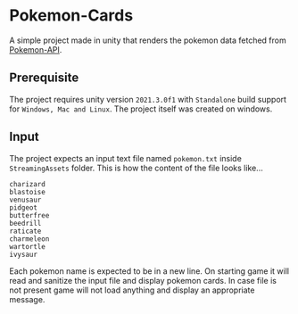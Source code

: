 # Pokemon-Cards
A simple project made in unity that renders the pokemon data fetched from [Pokemon-API](https://pokeapi.co/).
## Prerequisite
The project requires unity version `2021.3.0f1` with `Standalone` build support for `Windows, Mac and Linux`. The project itself was created on windows.
## Input
The project expects an input text file named `pokemon.txt` inside `StreamingAssets` folder. This is how the content of the file looks like...
```
charizard
blastoise
venusaur
pidgeot
butterfree
beedrill
raticate
charmeleon
wartortle
ivysaur
```
Each pokemon name is expected to be in a new line. On starting game it will read and sanitize the input file and display pokemon cards. In case file is not present game will not load anything and display an appropriate message.